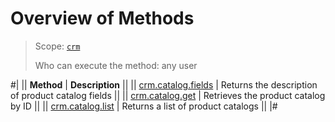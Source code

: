 # Overview of Methods

> Scope: [`crm`](../../../scopes/permissions.md)
>
> Who can execute the method: any user

#|
|| **Method** | **Description** ||
|| [crm.catalog.fields](./crm-catalog-fields.md) | Returns the description of product catalog fields ||
|| [crm.catalog.get](./crm-catalog-get.md) | Retrieves the product catalog by ID ||
|| [crm.catalog.list](./crm-catalog-list.md) | Returns a list of product catalogs ||
|#